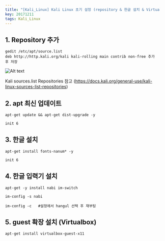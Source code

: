 ```yaml
---
title: "[Kali_Linux] Kali Linux 초기 설정 (repository & 한글 설치 & Virtualbox guest 확장 설치)"
key: 20171211
tags: Kali_Linux
---
```



## 1. Repository 추가
```
gedit /etc/apt/source.list
deb http://http.kali.org/kali kali-rolling main contrib non-free 추가 후 저장
```
![Alt text](https://t1.daumcdn.net/cfile/tistory/995940465A2E40C42A)

Kali sources.list Repositories 참고
(https://docs.kali.org/general-use/kali-linux-sources-list-repositories)



## 2. apt 최신 업데이트
```
apt-get update && apt-get dist-upgrade -y

init 6
```


## 3. 한글 설치
```
apt-get install fonts-nanum* -y

init 6
```


## 4. 한글 입력기 설치
```
apt-get -y install nabi im-switch

im-config -s nabi

im-config -c   #설정에서 hangul 선택 후 재부팅
```

## 5. guest 확장 설치 (Virtualbox)
```
apt-get install virtualbox-guest-x11
```
